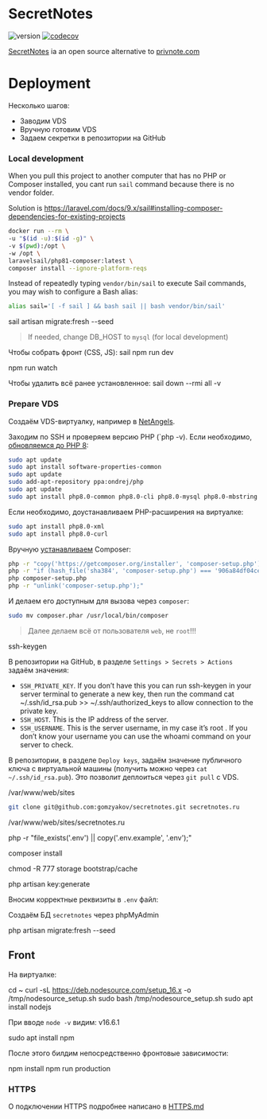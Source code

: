 # SecretNotes

![version](https://img.shields.io/badge/release-v0.21.0-blue)
[![codecov](https://codecov.io/gh/gomzyakov/secretnotes/branch/main/graph/badge.svg?token=4CYTVMVUYV)](https://codecov.io/gh/gomzyakov/secretnotes)

[SecretNotes](https://secretnotes.ru) ia an open source alternative to [privnote.com](https://privnote.com)


# Deployment

Несколько шагов:

- Заводим VDS
- Вручную готовим VDS
- Задаем секретки в репозитории на GitHub

### Local development

When you pull this project to another computer that has no PHP or Composer installed, you cant run `sail` command
because there is no vendor folder.

Solution is https://laravel.com/docs/9.x/sail#installing-composer-dependencies-for-existing-projects

```bash
docker run --rm \
-u "$(id -u):$(id -g)" \
-v $(pwd):/opt \
-w /opt \
laravelsail/php81-composer:latest \
composer install --ignore-platform-reqs
```
Instead of repeatedly typing `vendor/bin/sail` to execute Sail commands, you may wish to configure a Bash alias:

```bash
alias sail='[ -f sail ] && bash sail || bash vendor/bin/sail'
```

sail artisan migrate:fresh --seed

>If needed, change DB_HOST to `mysql` (for local development)

Чтобы собрать фронт (CSS, JS):
sail npm run dev

npm run watch

Чтобы удалить всё ранее установленное:
sail down --rmi all -v

### Prepare VDS

Создаём VDS-виртуалку, например в [NetAngels](https://panel.netangels.ru).

Заходим по SSH и проверяем версию PHP (`php -v). Если
необходимо, [обновляемся до PHP 8](https://php.watch/articles/php-8.0-installation-update-guide-debian-ubuntu):

```bash
sudo apt update
sudo apt install software-properties-common
sudo apt update
sudo add-apt-repository ppa:ondrej/php
sudo apt update
sudo apt install php8.0-common php8.0-cli php8.0-mysql php8.0-mbstring -y
```

Если необходимо, доустанавливаем PHP-расширения на виртуалке:

```bash
sudo apt install php8.0-xml
sudo apt install php8.0-curl
```

Вручную [устанавливаем](https://getcomposer.org/download/) Composer:

```bash
php -r "copy('https://getcomposer.org/installer', 'composer-setup.php');"
php -r "if (hash_file('sha384', 'composer-setup.php') === '906a84df04cea2aa72f40b5f787e49f22d4c2f19492ac310e8cba5b96ac8b64115ac402c8cd292b8a03482574915d1a8') { echo 'Installer verified'; } else { echo 'Installer corrupt'; unlink('composer-setup.php'); } echo PHP_EOL;"
php composer-setup.php
php -r "unlink('composer-setup.php');"
````

И делаем его доступным для вызова через `composer`:

```bash
sudo mv composer.phar /usr/local/bin/composer
```

> Далее делаем всё от пользователя `web`, не `root`!!!



ssh-keygen

В репозитории на GitHub, в разделе `Settings > Secrets > Actions` задаём значения:

- `SSH_PRIVATE_KEY`. If you don’t have this you can run ssh-keygen in your server terminal to generate a new key, then
  run the command cat ~/.ssh/id_rsa.pub >> ~/.ssh/authorized_keys to allow connection to the private key.
- `SSH_HOST`. This is the IP address of the server.
- `SSH_USERNAME`. This is the server username, in my case it’s root . If you don’t know your username you can use the
  whoami command on your server to check.

В репозитории, в разделе `Deploy keys`, задаём значение публичного ключа с виртуальной машины (получить можно
через `cat ~/.ssh/id_rsa.pub`). Это позволит деплоиться через `git pull` с VDS.

/var/www/web/sites

```bash
git clone git@github.com:gomzyakov/secretnotes.git secretnotes.ru
``````

/var/www/web/sites/secretnotes.ru

php -r "file_exists('.env') || copy('.env.example', '.env');"

composer install

chmod -R 777 storage bootstrap/cache

php artisan key:generate

Вносим корректные реквизиты в `.env` файл:

Создаём БД `secretnotes` через phpMyAdmin

php artisan migrate:fresh --seed

## Front

На виртуалке:

cd ~
curl -sL https://deb.nodesource.com/setup_16.x -o /tmp/nodesource_setup.sh
sudo bash /tmp/nodesource_setup.sh
sudo apt install nodejs

При вводе `node -v` видим:
v16.6.1

sudo apt install npm

После этого билдим непосредственно фронтовые зависимости:

npm install
npm run production

### HTTPS

О подключении HTTPS подробнее написано в [HTTPS.md](HTTPS.md)
